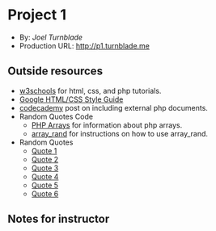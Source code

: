 # Project 1
- By: *Joel Turnblade*
- Production URL: <http://p1.turnblade.me>

## Outside resources
- [w3schools](https://www.w3schools.com/) for html, css, and php tutorials.
- [Google
HTML/CSS Style Guide](https://google.github.io/styleguide/htmlcssguide.html)
- [codecademy](https://www.codecademy.com/en/forum_questions/53287f0b52f863123d0040b0)
post on including external php documents.
- Random Quotes Code
  - [PHP Arrays](https://github.com/susanBuck/dwa15-spring2018/blob/master/php/arrays.md)
  for information about php arrays.
  - [array_rand](http://php.net/manual/en/function.array-rand.php)
  for instructions on how to use array_rand.
- Random Quotes
  - [Quote 1](https://www.goodreads.com/quotes/15108-now-the-trouble-about-trying-to-make-yourself-stupider-than)
  - [Quote 2](https://www.goodreads.com/quotes/12357-i-wish-it-need-not-have-happened-in-my-time)
  - [Quote 3](https://www.goodreads.com/quotes/5699-it-does-not-do-to-leave-a-live-dragon-out)
  - [Quote 4](https://en.wikiquote.org/wiki/George_S._Patton)
  - [Quote 5](https://en.wikiquote.org/wiki/Dwight_D._Eisenhower)
  - [Quote 6](https://en.wikiquote.org/wiki/Thomas_Edison)



## Notes for instructor
